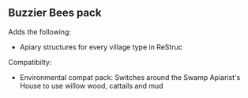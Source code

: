 ## Buzzier Bees pack
Adds the following:
- Apiary structures for every village type in ReStruc

Compatibilty:
- Environmental compat pack: Switches around the Swamp Apiarist's House to use willow wood, cattails and mud
